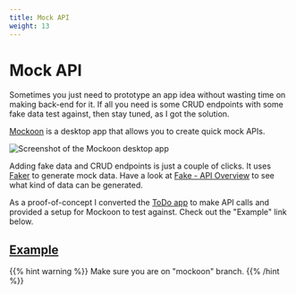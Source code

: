 ```yaml
---
title: Mock API
weight: 13
---
```


# Mock API

Sometimes you just need to prototype an app idea without wasting time on making
back-end for it.
If all you need is some CRUD endpoints with some fake data test against, then
stay tuned, as I got the solution.

[Mockoon](https://mockoon.com/) is a desktop app that allows you to create
quick mock APIs.

![Screenshot of the Mockoon desktop app](../images/mockoon.png)

Adding fake data and CRUD endpoints is just a couple of clicks. It uses
[Faker](https://fakerjs.dev/) to generate mock data.
Have a look at [Fake - API Overview](https://fakerjs.dev/api/) to see what kind
of data can be generated.

As a proof-of-concept I converted the [ToDo app](../../advanced-state-management/todo/) to make API calls and
provided a setup for Mockoon to test against.
Check out the "Example" link below.

## [Example](https://github.com/fluttered-book/todo/tree/mockoon)

{{% hint warning %}}
Make sure you are on "mockoon" branch.
{{% /hint %}}

